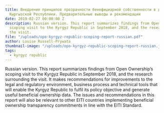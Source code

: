 ```yaml
---
title: Внедрение принципов прозрачности бенефициарной собственности в добывающих отраслях
  Кыргызской Республики. Предварительные выводы и рекомендации
date: 2019-02-27 00:00:00 Z
description: Russian version. This report summarizes findings from Open Ownership’s
  scoping visit to the Kyrgyz Republic in September 2018, and the research surrounding
  the visit.
file: "/uploads/opo-kyrgyz-republic-scoping-report-russian.pdf"
author: Louise Russell-Prywata
thumbnail-image: "/uploads/opo-kyrgyz-republic-scoping-report-russian.jpg"
tags:
  - kyrgyz republic
---
```


Russian version. This report summarizes findings from Open Ownership’s scoping visit to the Kyrgyz Republic in September 2018, and the research surrounding the visit. It makes recommendations for improvements to the legal and regulatory environment, business process and technical tools that will enable the Kyrgyz Republic to fulfil its policy objective and generate useful beneficial ownership data. The issues and recommendations in this report will also be relevant to other EITI countries implementing beneficial ownership transparency commitments in line with the EITI Standard.
